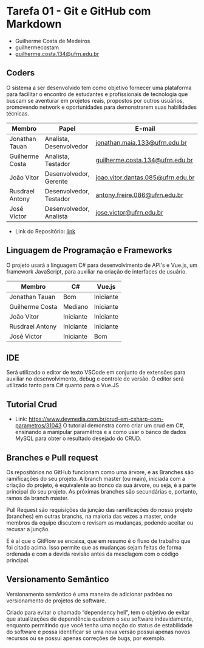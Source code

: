 # Tarefa 01 - Git e GitHub com Markdown
- Guilherme Costa de Medeiros
- guilhermecostam
- guilherme.costa.134@ufrn.edu.br

## Coders
O sistema a ser desenvolvido tem como objetivo fornecer uma plataforma para facilitar o encontro de estudantes e profissionais de tecnologia que buscam se aventurar em projetos reais, propostos por outros usuários, promovendo network e oportunidades para demonstrarem suas habilidades técnicas.


| Membro          | Papel                   | E-mail                            | GitHub               |
| --------------- | ----------------------- | --------------------------------- | -------------------- |
| Jonathan Tauan  | Analista, Desenvolvedor | jonathan.maia.133@ufrn.edu.br     | jtauanpm             |
| Guilherme Costa | Analista, Testador      | guilherme.costa.134@ufrn.edu.br   | guilhermecostam      |
| João Vitor      | Desenvolvedor, Gerente  | joao.vitor.dantas.085@ufrn.edu.br | JoaoVitorGomesDantas |
| Rusdrael Antony | Desenvolvedor, Testador | antony.freire.086@ufrn.edu.br     | rusdrael             |
| José Victor     | Desenvolvedor, Analista | jose.victor@ufrn.edu.br           | victormedeiros1      |


* Link do Repositório: [link](https://github.com/guilhermecostam/coders_frontend)

## Linguagem de Programação e Frameworks
O projeto usará a linguagem C# para desenvolvimento de API's e Vue.js, um framework JavaScript, para auxiliar na criação de interfaces de usuário. 

| Membro          | C#        | Vue.js    |
| --------------- | --------- | --------  |
| Jonathan Tauan  | Bom       | Iniciante |
| Guilherme Costa | Mediano   | Iniciante |
| João Vitor      | Iniciante | Iniciante |
| Rusdrael Antony | Iniciante | Iniciante |
| José Victor     | Iniciante | Bom       |

## IDE
Será utilizado o editor de texto VSCode em conjunto de extensões para auxiliar no desenvolvimento, debug e controle de versão. O editor será utilizado tanto para C# quanto para o Vue.JS

## Tutorial Crud
* Link: https://www.devmedia.com.br/crud-em-csharp-com-parametros/31043
O tutorial demonstra como criar um crud em C#, ensinando a manipular paramêtros e a como usar o banco de dados MySQL para obter o resultado desejado do CRUD.

## Branches e Pull request 
Os repositórios no GitHub funcionam como uma árvore, e as Branches são ramificações do seu projeto. A branch master (ou main), iniciada com a criação do projeto, é equivalente ao tronco da sua árvore, ou seja, é a parte principal do seu projeto. As próximas branches são secundárias e, portanto, ramos da branch master.

Pull Request são requisições da junção das ramificações do nosso projeto (branches) em outras branchs, na maioria das vezes a master, onde membros da equipe discutem e revisam as mudanças, podendo aceitar ou recusar a junção.

E é aí que o GitFlow se encaixa, que em resumo é o fluxo de trabalho que foi citado acima. Isso permite que as mudanças sejam feitas de forma ordenada e com a devida revisão antes da mesclagem com o código principal.

## Versionamento Semântico
Versionamento semântico é uma maneira de adicionar padrões no versionamento de projetos de software.

Criado para evitar o chamado “dependency hell”, tem o objetivo de evitar que atualizações de dependência quebrem o seu software indevidamente, enquanto permitindo que você tenha uma noção do status de estabilidade do software e possa identificar se uma nova versão possui apenas novos recursos ou se possui apenas correções de bugs, por exemplo.
